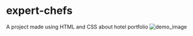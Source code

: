 # expert-chefs
 A project made using HTML and CSS about hotel portfolio
![demo_image](https://github.com/vishalforwork/expert-chefs/assets/131588842/02a54b2b-b657-4d21-a36a-d8fe50b57c85)
